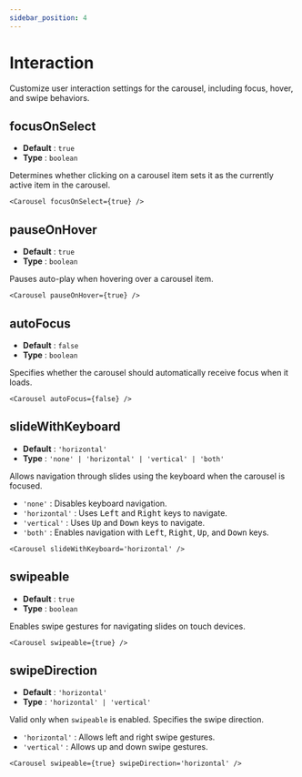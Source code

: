 ```yaml
---
sidebar_position: 4
---
```


# Interaction

Customize user interaction settings for the carousel, including focus, hover, and swipe behaviors.

## focusOnSelect

* **Default** : `true`
* **Type** : `boolean`

Determines whether clicking on a carousel item sets it as the currently active item in the carousel.

```tsx live
<Carousel focusOnSelect={true} /> 
```

## pauseOnHover

* **Default** : `true`
* **Type** : `boolean`

Pauses auto-play when hovering over a carousel item.

```tsx live
<Carousel pauseOnHover={true} /> 
```

## autoFocus

* **Default** : `false`
* **Type** : `boolean`

Specifies whether the carousel should automatically receive focus when it loads.

```tsx live
<Carousel autoFocus={false} /> 
```

## slideWithKeyboard

* **Default** : `'horizontal'`
* **Type** : `'none' | 'horizontal' | 'vertical' | 'both'`

Allows navigation through slides using the keyboard when the carousel is focused.

* `'none'` : Disables keyboard navigation.
* `'horizontal'` : Uses <kbd>Left</kbd> and <kbd>Right</kbd> keys to navigate.
* `'vertical'` : Uses <kbd>Up</kbd> and <kbd>Down</kbd> keys to navigate.
* `'both'` : Enables navigation with <kbd>Left</kbd>, <kbd>Right</kbd>, <kbd>Up</kbd>, and <kbd>Down</kbd> keys.

```tsx live
<Carousel slideWithKeyboard='horizontal' /> 
```


## swipeable

* **Default** : `true`
* **Type** : `boolean`

Enables swipe gestures for navigating slides on touch devices.

```tsx live
<Carousel swipeable={true} /> 
```

## swipeDirection

* **Default** : `'horizontal'`
* **Type** : `'horizontal' | 'vertical'`

Valid only when `swipeable` is enabled. Specifies the swipe direction.

* `'horizontal'` : Allows left and right swipe gestures.
* `'vertical'` : Allows up and down swipe gestures.

```tsx live
<Carousel swipeable={true} swipeDirection='horizontal' /> 
```